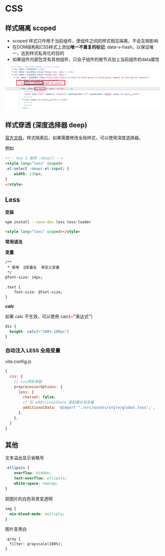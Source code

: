 # CSS

## 样式隔离 scoped

- scoped 样式只作用于当前组件，使组件之间的样式相互隔离，不会互相影响
- 在DOM结构和CSS样式上添加**唯一不重复的标记**: data-v-hash，以保证唯一，达到样式私有化的目的
- 如果组件内部包含有其他组件，只会子组件的根节点加上当前组件的data属性

![](../../../assets/images/Vue3/深度作用选择器.png)



## 样式穿透 (深度选择器 deep)

[官方文档](https://vue-loader.vuejs.org/zh/guide/scoped-css.html#深度作用选择器)，样式隔离后，如果需要修改全局样式，可以使用深度选择器。

例如

```html
<!-- Vue 3 推荐 :deep() -->
<style lang="less" scoped>
.el-select :deep(.el-input) {
    width: 130px;
}
</style>
```



## Less

**安装**

```bash
npm install --save-dev less less-loader
```

```html
<style lang="less" scoped></style>
```



**常用语法**

**变量**

```less
/**
 * 使用  @变量名  来定义变量
 */
@font-size: 14px;

.text {
    font-size: @font-size;
}
```

***calc***

如果 calc 不生效，可以使用 calc(<span style="color: red; font-weight: bold">~"</span>表达式<span style="color: red; font-weight: bold">"</span>)

```css
div {
  height: calc(~"100%-100px")
}
```



### 自动注入 LESS 全局变量

vite.config.js

```js
{  
  css: {
    // css预处理器
    preprocessorOptions: {
      less: {
        charset: false,
        // 在 additionalData 里配置全局变量
        additionalData: '@import "./src/assets/style/global.less";',
      },
    },
  }
}
```



## 其他

文本溢出显示省略号

```css
.ellipsis {
	overflow: hidden;
	text-overflow: ellipsis;
	white-space: nowrap;
}
```

把图片的白色背景变透明

```css
img {
  mix-blend-mode: multiply;
}
```

图片变黑白

```
.gray {
  filter: grayscale(100%);
}
```
